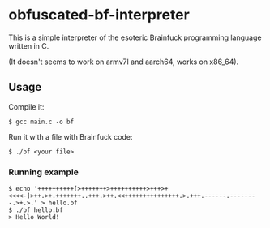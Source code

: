 # obfuscated-bf-interpreter
This is a simple interpreter of the esoteric Brainfuck programming language written in C.

(It doesn't seems to work on armv7l and aarch64, works on x86_64).

## Usage
Compile it:
```
$ gcc main.c -o bf
```
Run it with a file with Brainfuck code:
```
$ ./bf <your file>
```

### Running example
```
$ echo '++++++++++[>+++++++>++++++++++>+++>+<<<<-]>++.>+.+++++++..+++.>++.<<+++++++++++++++.>.+++.------.--------.>+.>.' > hello.bf
$ ./bf hello.bf
> Hello World!
```

